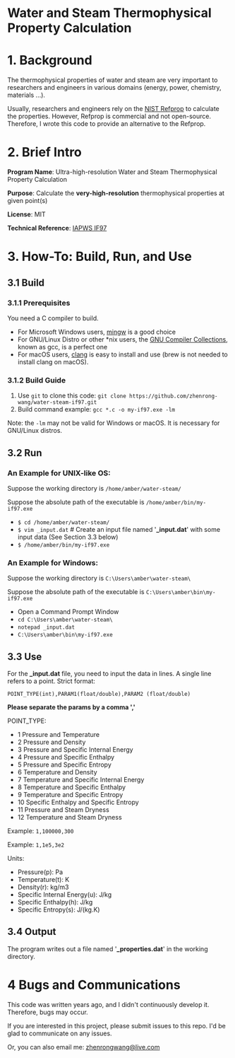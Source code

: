 # Water and Steam Thermophysical Property Calculation

# 1. Background

The thermophysical properties of water and steam are very important to researchers and engineers in various domains (energy, power, chemistry, materials ...).

Usually, researchers and engineers rely on the [NIST Refprop](https://www.nist.gov/srd/refprop) to calculate the properties. However, Refprop is commercial and not open-source. Therefore, I wrote this code to provide an alternative to the Refprop.

# 2. Brief Intro

**Program Name**: Ultra-high-resolution Water and Steam Thermophysical Property Calculation

**Purpose**: Calculate the **very-high-resolution** thermophysical properties at given point(s)

**License**: MIT

**Technical Reference**: [IAPWS IF97](http://www.iapws.org/)

# 3. How-To: Build, Run, and Use

## 3.1 Build

### 3.1.1 Prerequisites

You need a C compiler to build. 

- For Microsoft Windows users, [mingw](https://sourceforge.net/projects/mingw/) is a good choice
- For GNU/Linux Distro or other *nix users, the [GNU Compiler Collections](https://gcc.gnu.org/), known as gcc, is a perfect one
- For macOS users, [clang](https://clang.llvm.org/) is easy to install and use (brew is not needed to install clang on macOS).

### 3.1.2 Build Guide

1. Use `git` to clone this code: `git clone https://github.com/zhenrong-wang/water-steam-if97.git`
2. Build command example: `gcc *.c -o my-if97.exe -lm`

Note: the `-lm` may not be valid for Windows or macOS. It is necessary for GNU/Linux distros.

## 3.2 Run

### An Example for UNIX-like OS:

Suppose the working directory is `/home/amber/water-steam/`

Suppose the absolute path of the executable is `/home/amber/bin/my-if97.exe`

- `$ cd /home/amber/water-steam/`
- `$ vim _input.dat` # Create an input file named '**_input.dat**' with some input data (See Section 3.3 below)
- `$ /home/amber/bin/my-if97.exe`

### An Example for Windows:

Suppose the working directory is `C:\Users\amber\water-steam\`

Suppose the absolute path of the executable is `C:\Users\amber\bin\my-if97.exe`

- Open a Command Prompt Window
- `cd C:\Users\amber\water-steam\`
- `notepad _input.dat`
- `C:\Users\amber\bin\my-if97.exe`

## 3.3 Use

For the **_input.dat** file, you need to input the data in lines. A single line refers to a point. Strict format:

`POINT_TYPE(int),PARAM1(float/double),PARAM2 (float/double)` 

**Please separate the params by a comma ','**

POINT_TYPE: 

- 1 Pressure and Temperature
- 2 Pressure and Density
- 3 Pressure and Specific Internal Energy
- 4 Pressure and Specific Enthalpy
- 5 Pressure and Specific Entropy
- 6 Temperature and Density
- 7 Temperature and Specific Internal Energy
- 8 Temperature and Specific Enthalpy
- 9 Temperature and Specific Entropy
- 10 Specific Enthalpy and Specific Entropy
- 11 Pressure and Steam Dryness
- 12 Temperature and Steam Dryness

Example: `1,100000,300`

Example: `1,1e5,3e2`

Units:

- Pressure(p): Pa
- Temperature(t): K
- Density(r): kg/m3
- Specific Internal Energy(u): J/kg
- Specific Enthalpy(h): J/kg
- Specific Entropy(s): J/(kg.K)

## 3.4 Output

The program writes out a file named '**_properties.dat**' in the working directory. 

# 4 Bugs and Communications

This code was written years ago, and I didn't continuously develop it. Therefore, bugs may occur. 

If you are interested in this project, please submit issues to this repo. I'd be glad to communicate on any issues.

Or, you can also email me: zhenrongwang@live.com

